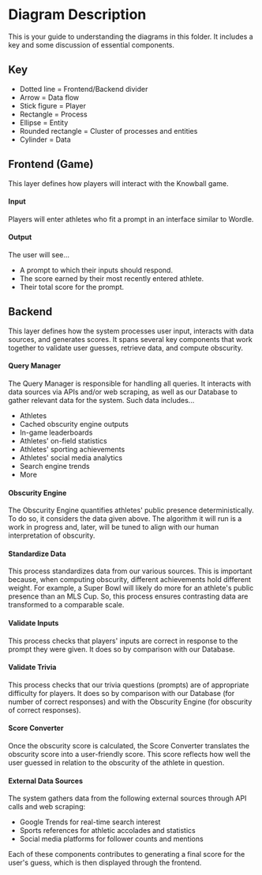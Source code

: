 # Diagram Description

This is your guide to understanding the diagrams in this folder. It includes a key and some discussion of essential components.

## Key

- Dotted line = Frontend/Backend divider
- Arrow = Data flow
- Stick figure = Player
- Rectangle = Process
- Ellipse = Entity
- Rounded rectangle = Cluster of processes and entities
- Cylinder = Data

## Frontend (Game)

This layer defines how players will interact with the Knowball game.

#### Input

Players will enter athletes who fit a prompt in an interface similar to Wordle.

#### Output

The user will see...

- A prompt to which their inputs should respond.
- The score earned by their most recently entered athlete.
- Their total score for the prompt.

## Backend

This layer defines how the system processes user input, interacts with data sources, and generates scores. It spans several key
components that work together to validate user guesses, retrieve data, and compute obscurity.

#### Query Manager

The Query Manager is responsible for handling all queries. It interacts with data sources via APIs and/or web scraping, as well as our
Database to gather relevant data for the system. Such data includes...

- Athletes
- Cached obscurity engine outputs
- In-game leaderboards
- Athletes' on-field statistics
- Athletes' sporting achievements
- Athletes' social media analytics
- Search engine trends
- More

#### Obscurity Engine

The Obscurity Engine quantifies athletes' public presence deterministically. To do so, it considers the data given above. The algorithm
it will run is a work in progress and, later, will be tuned to align with our human interpretation of obscurity.

#### Standardize Data

This process standardizes data from our various sources. This is important because, when computing obscurity, different achievements hold
different weight. For example, a Super Bowl will likely do more for an athlete's public presence than an MLS Cup. So, this process ensures
contrasting data are transformed to a comparable scale.

#### Validate Inputs

This process checks that players' inputs are correct in response to the prompt they were given. It does so by comparison with our
Database.

#### Validate Trivia

This process checks that our trivia questions (prompts) are of appropriate difficulty for players. It does so by comparison with our
Database (for number of correct responses) and with the Obscurity Engine (for obscurity of correct responses).

#### Score Converter

Once the obscurity score is calculated, the Score Converter translates the obscurity score into a user-friendly score. This score reflects how well the user guessed in relation to the obscurity of the athlete in question.

#### External Data Sources

The system gathers data from the following external sources through API calls and web scraping:

* Google Trends for real-time search interest
* Sports references for athletic accolades and statistics
* Social media platforms for follower counts and mentions

Each of these components contributes to generating a final score for the user's guess, which is then displayed through the frontend.
